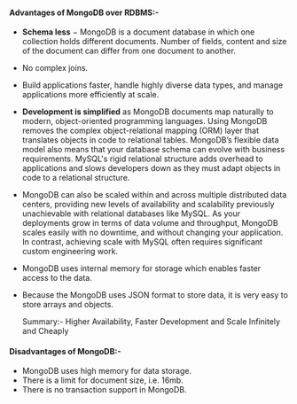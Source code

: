 #### Advantages of MongoDB over RDBMS:-

- **Schema less** − MongoDB is a document database in which one collection holds different documents. Number of fields, content and size of the document can differ from one document to another.

- No complex joins.

- Build applications faster, handle highly diverse data types, and manage applications more efficiently at scale.

- **Development is simplified** as MongoDB documents map naturally to modern, object-oriented programming languages. Using MongoDB removes the complex object-relational mapping (ORM) layer that translates objects in code to relational tables. MongoDB’s flexible data model also means that your database schema can evolve with business requirements. MySQL's rigid relational structure adds overhead to applications and slows developers down as they must adapt objects in code to a relational structure.

- MongoDB can also be scaled within and across multiple distributed data centers, providing new levels of availability and scalability previously unachievable with relational databases like MySQL. As your deployments grow in terms of data volume and throughput, MongoDB scales easily with no downtime, and without changing your application. In contrast, achieving scale with MySQL often requires significant custom engineering work.

- MongoDB uses internal memory for storage which enables faster access to the data.

- Because the MongoDB uses JSON format to store data, it is very easy to store arrays and objects.

  

  Summary:- Higher Availability, Faster Development and Scale Infinitely and Cheaply



#### Disadvantages of MongoDB:-

- MongoDB uses high memory for data storage.
- There is a limit for document size, i.e. 16mb.
- There is no transaction support in MongoDB.



